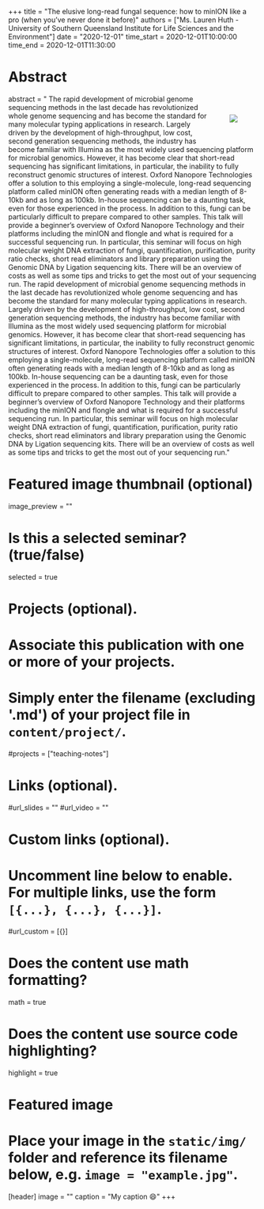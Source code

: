 +++
title = "The elusive long-read fungal sequence: how to minION like a pro (when you’ve never done it before)"
authors = ["Ms. Lauren Huth - University of Southern Queensland Institute for Life Sciences and the Environment"]
date = "2020-12-01"
time_start = 2020-12-01T10:00:00
time_end = 2020-12-01T11:30:00

# Abstract
abstract = "<img src = '/img/seminars/lauren-huth.jpg' style = 'padding:40px; float:right'> The rapid development of microbial genome sequencing methods in the last decade has revolutionized whole genome sequencing and has become the standard for many molecular typing applications in research. Largely driven by the development of high-throughput, low cost, second generation sequencing methods, the industry has become familiar with Illumina as the most widely used sequencing platform for microbial genomics. However, it has become clear that short-read sequencing has significant limitations, in particular, the inability to fully reconstruct genomic structures of interest. Oxford Nanopore Technologies offer a solution to this employing a single-molecule, long-read sequencing platform called minION often generating reads with a median length of 8-10kb and as long as 100kb. In-house sequencing can be a daunting task, even for those experienced in the process. In addition to this, fungi can be particularly difficult to prepare compared to other samples. This talk will provide a beginner’s overview of Oxford Nanopore Technology and their platforms including the minION and flongle and what is required for a successful sequencing run. In particular, this seminar will focus on high molecular weight DNA extraction of fungi, quantification, purification, purity ratio checks, short read eliminators and library preparation using the Genomic DNA by Ligation sequencing kits. There will be an overview of costs as well as some tips and tricks to get the most out of your sequencing run. The rapid development of microbial genome sequencing methods in the last decade has revolutionized whole genome sequencing and has become the standard for many molecular typing applications in research. Largely driven by the development of high-throughput, low cost, second generation sequencing methods, the industry has become familiar with Illumina as the most widely used sequencing platform for microbial genomics. However, it has become clear that short-read sequencing has significant limitations, in particular, the inability to fully reconstruct genomic structures of interest. Oxford Nanopore Technologies offer a solution to this employing a single-molecule, long-read sequencing platform called minION often generating reads with a median length of 8-10kb and as long as 100kb. In-house sequencing can be a daunting task, even for those experienced in the process. In addition to this, fungi can be particularly difficult to prepare compared to other samples. This talk will provide a beginner’s overview of Oxford Nanopore Technology and their platforms including the minION and flongle and what is required for a successful sequencing run. In particular, this seminar will focus on high molecular weight DNA extraction of fungi, quantification, purification, purity ratio checks, short read eliminators and library preparation using the Genomic DNA by Ligation sequencing kits. There will be an overview of costs as well as some tips and tricks to get the most out of your sequencing run."

# Featured image thumbnail (optional)
image_preview = ""

# Is this a selected seminar? (true/false)
selected = true

# Projects (optional).
#   Associate this publication with one or more of your projects.
#   Simply enter the filename (excluding '.md') of your project file in `content/project/`.
#projects = ["teaching-notes"]

# Links (optional).
#url_slides = ""
#url_video = ""

# Custom links (optional).
#   Uncomment line below to enable. For multiple links, use the form `[{...}, {...}, {...}]`.
#url_custom = [{}]


# Does the content use math formatting?
math = true

# Does the content use source code highlighting?
highlight = true

# Featured image
# Place your image in the `static/img/` folder and reference its filename below, e.g. `image = "example.jpg"`.
[header]
image = ""
caption = "My caption :smile:"
+++
